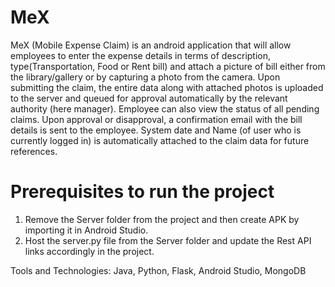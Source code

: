 # MeX
MeX (Mobile Expense Claim) is an android application that will allow employees to enter the expense details in terms of description, type(Transportation, Food or Rent bill) and attach a picture of bill either from the library/gallery or by capturing a photo from the camera. Upon submitting the claim, the entire data along with attached photos is uploaded to the server and queued for approval automatically by the relevant authority (here manager). Employee can also view the status of all pending claims. Upon approval or disapproval, a confirmation email with the bill details is sent to the employee. System date and Name (of user who is currently logged in) is automatically attached to the claim data for future references.

# Prerequisites to run the project
1. Remove the Server folder from the project and then create APK by importing it in Android Studio.
2. Host the server.py file from the Server folder and update the Rest API links accordingly in the project.


Tools and Technologies: Java, Python, Flask, Android Studio, MongoDB
